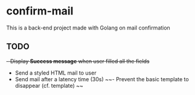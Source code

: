 # confirm-mail
This is a back-end project made with Golang on mail confirmation

## TODO
~~- Display **Success message** when user filled all the fields~~
- Send a styled HTML mail to user
- Send mail after a latency time (30s)
~~- Prevent the basic template to disappear (cf. template)  ~~
